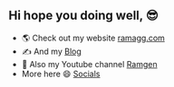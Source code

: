 ## Hi hope you doing well, 😎

- 🌎 Check out my website [ramagg.com](https://ramagg.com)
- ✍ And my  [Blog](https://blog.ramagg.com)
- 🎥 Also my Youtube channel [Ramgen](https://www.youtube.com/channel/UCJUIogvrTyXFXvi3SegniuA)
- More here 😄 [Socials](https://ramagg.com/socials)
<!--
**ramgendeploy/ramgendeploy** is a ✨ _special_ ✨ repository because its `README.md` (this file) appears on your GitHub profile.

Here are some ideas to get you started:

- 🔭 I’m currently working on ...
- 🌱 I’m currently learning ...
- 👯 I’m looking to collaborate on ...
- 🤔 I’m looking for help with ...
- 💬 Ask me about ...
- 📫 How to reach me: ...
- 😄 Pronouns: ...
- ⚡ Fun fact: ...
-->
